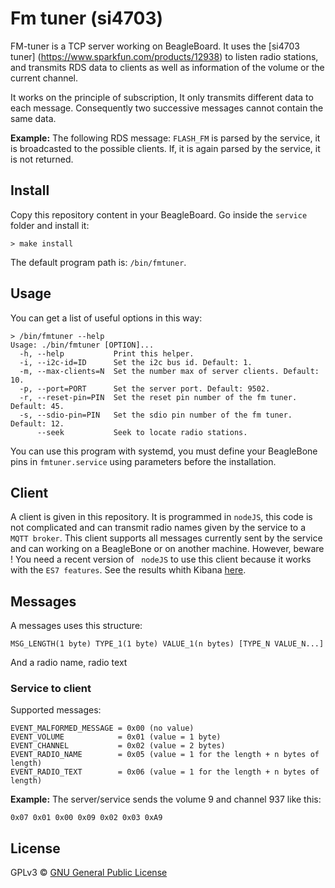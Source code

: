 # Fm tuner (si4703)

FM-tuner is a TCP server working on BeagleBoard. It uses the [si4703 tuner] (https://www.sparkfun.com/products/12938) to listen radio stations, and transmits RDS data to clients as well as information of the volume or the current channel. 

It works on the principle of subscription, It only transmits different data to each message. Consequently two successive messages cannot contain the same data.

__Example:__ The following RDS message: `FLASH_FM` is parsed by the service, it is broadcasted to the possible clients. If, it is again parsed by the service, it is not returned.

## Install

Copy this repository content in your BeagleBoard. Go inside the `service` folder and install it:

```
> make install
```

The default program path is: `/bin/fmtuner`.

## Usage

You can get a list of useful options in this way:

```
> /bin/fmtuner --help
Usage: ./bin/fmtuner [OPTION]...
  -h, --help           Print this helper.
  -i, --i2c-id=ID      Set the i2c bus id. Default: 1.
  -m, --max-clients=N  Set the number max of server clients. Default: 10.
  -p, --port=PORT      Set the server port. Default: 9502.
  -r, --reset-pin=PIN  Set the reset pin number of the fm tuner. Default: 45.
  -s, --sdio-pin=PIN   Set the sdio pin number of the fm tuner. Default: 12.
      --seek           Seek to locate radio stations.
```

You can use this program with systemd, you must define your BeagleBone pins in `fmtuner.service` using parameters before the installation.

## Client

A client is given in this repository. It is programmed in `nodeJS`, this code is not complicated and can transmit radio names given by the service to a `MQTT broker`. This client supports all messages currently sent by the service and can working on a BeagleBone or on another machine. However, beware ! You need a recent version of ` nodeJS` to use this client because it works with the `ES7 features`. See the results whith Kibana [here](https://github.com/PM2M2016-A-B/FM-tuner/blob/master/service/presentation/pres.pdf).

## Messages

A messages uses this structure: 
```
MSG_LENGTH(1 byte) TYPE_1(1 byte) VALUE_1(n bytes) [TYPE_N VALUE_N...]
```
And a radio name, radio text
### Service to client

Supported messages:

```
EVENT_MALFORMED_MESSAGE = 0x00 (no value)
EVENT_VOLUME            = 0x01 (value = 1 byte)
EVENT_CHANNEL           = 0x02 (value = 2 bytes)
EVENT_RADIO_NAME        = 0x05 (value = 1 for the length + n bytes of length)
EVENT_RADIO_TEXT        = 0x06 (value = 1 for the length + n bytes of length)
```

__Example:__ The server/service sends the volume 9 and channel 937 like this:

```
0x07 0x01 0x00 0x09 0x02 0x03 0xA9
```
## License

GPLv3 © [GNU General Public License](http://www.gnu.org/licenses/gpl-3.0.en.html)

